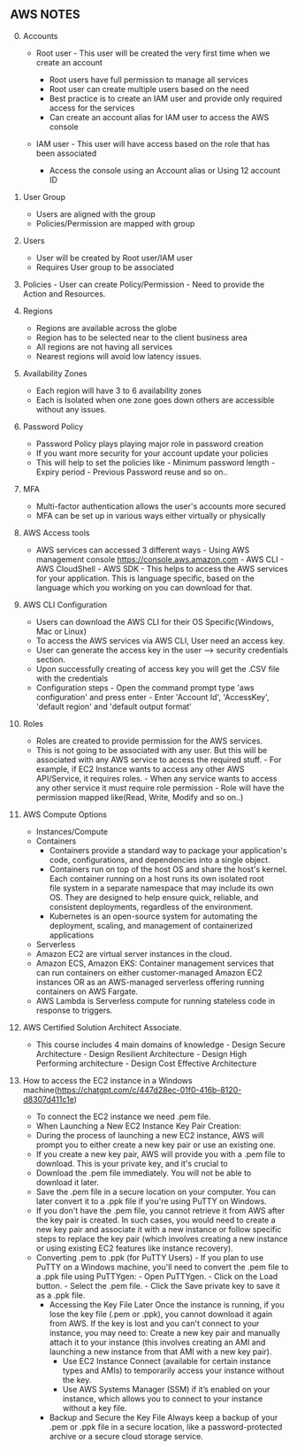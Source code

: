 ## AWS NOTES
0. Accounts
    - Root user - This user will be created the very first time when we create an account
        - Root users have full permission to manage all services
        - Root user can create multiple users based on the need
        - Best practice is to create an IAM user and provide only required access for the services
        - Can create an account alias for IAM user to access the AWS console
          
    - IAM user - This user will have access based on the role that has been associated
        - Access the console using an Account alias or Using 12 account ID
1. User Group
     - Users are aligned with the group
     - Policies/Permission are mapped with group 
2. Users
     - User will be created by Root user/IAM user
     - Requires User group to be associated  
3. Policies
       - User can create Policy/Permission
       - Need to provide the Action and Resources. 
4. Regions
    - Regions are available across the globe
    - Region has to be selected near to the client business area
    - All regions are not having all services
    - Nearest regions will avoid low latency issues. 
5. Availability Zones
   - Each region will have 3 to 6 availability zones
   - Each is Isolated when one zone goes down others are accessible without any issues.
6. Password Policy
   - Password Policy plays playing major role in password creation
   - If you want more security for your account update your policies
   - This will help to set the policies like
         - Minimum password length
         - Expiry period
         - Previous Password reuse and so on..
7. MFA
   - Multi-factor authentication allows the user's accounts more secured
   - MFA can be set up in various ways either virtually or physically
8. AWS Access tools
    - AWS services can accessed 3 different ways
          - Using AWS management console https://console.aws.amazon.com
          - AWS CLI
          - AWS CloudShell
          - AWS SDK - This helps to access the AWS services for your application. This is language specific, based on the language which you working on you can download for that.
9. AWS CLI Configuration
      - Users can download the AWS CLI for their OS Specific(Windows, Mac or Linux)
      - To access the AWS services via AWS CLI, User need an access key.
      - User can generate the access key in the user --> security credentials section.
      - Upon successfully creating of access key you will get the .CSV file with the credentials
      - Configuration steps
            - Open the command prompt type 'aws configuration' and press enter
            - Enter 'Account Id', 'AccessKey', 'default region' and 'default output format'
10. Roles
    - Roles are created to provide permission for the AWS services.
    - This is not going to be associated with any user. But this will be associated with any AWS service to access the required stuff.
          - For example, if EC2 Instance wants to access any other AWS API/Service, it requires roles.
          - When any service wants to access any other service it must require role permission
          - Role will have the permission mapped like(Read, Write, Modify and so on..)
    
11. AWS Compute Options
    - Instances/Compute
    - Containers
      - Containers provide a standard way to package your application's code, configurations, and dependencies into a single object.
      - Containers run on top of the host OS and share the host's kernel. Each container running on a host runs its own isolated root     
        file system in a separate namespace that may include its own OS. They are designed to help ensure quick, reliable, and 
        consistent deployments, regardless of the environment.
      - Kubernetes is an open-source system for automating the deployment, scaling, and management of containerized applications  
    - Serverless
    - Amazon EC2 are virtual server instances in the cloud.
    - Amazon ECS, Amazon EKS: Container management services that can run containers on either customer-managed Amazon EC2 instances OR as 
      an AWS-managed serverless offering running containers on AWS Fargate.
    - AWS Lambda is Serverless compute for running stateless code in response to triggers.
12. AWS Certified Solution Architect Associate.
    - This course includes 4 main domains of knowledge
          - Design Secure Architecture
          - Design Resilient Architecture
          - Design High Performing architecture
          - Design Cost Effective Architecture
13. How to access the EC2 instance in a Windows machine(https://chatgpt.com/c/447d28ec-01f0-416b-8120-d8307d411c1e)
    - To connect the EC2 instance we need .pem file.
    - When Launching a New EC2 Instance Key Pair Creation:
    - During the process of launching a new EC2 instance, AWS will prompt you to either create a new key pair or use an existing one.
    - If you create a new key pair, AWS will provide you with a .pem file to download. This is your private key, and it's crucial to
    - Download the .pem file immediately. You will not be able to download it later.
    - Save the .pem file in a secure location on your computer. You can later convert it to a .ppk file if you're using PuTTY on Windows.
    - If you don't have the .pem file, you cannot retrieve it from AWS after the key pair is created. In such cases, you would need to create a new key pair and associate it with a new instance or follow specific steps to replace the key pair (which involves creating a new instance or using existing EC2 features like instance recovery).
    - Converting .pem to .ppk (for PuTTY Users)
            -  If you plan to use PuTTY on a Windows machine, you'll need to convert the .pem file to a .ppk file using PuTTYgen:
            - Open PuTTYgen.
                    - Click on the Load button.
                    - Select the .pem file.
                    - Click the Save private key to save it as a .ppk file.
      - Accessing the Key File Later
        Once the instance is running, if you lose the key file (.pem or .ppk), you cannot download it again from AWS.
        If the key is lost and you can't connect to your instance, you may need to:
        Create a new key pair and manually attach it to your instance (this involves creating an AMI and launching a new instance from that AMI with a new key pair).
        - Use EC2 Instance Connect (available for certain instance types and AMIs) to temporarily access your instance without the key.
        - Use AWS Systems Manager (SSM) if it’s enabled on your instance, which allows you to connect to your instance without a key file.
       - Backup and Secure the Key File
        Always keep a backup of your .pem or .ppk file in a secure location, like a password-protected archive or a secure cloud storage service.


